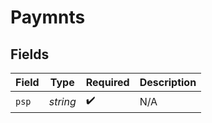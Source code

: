 # Paymnts


## Fields

| Field              | Type               | Required           | Description        |
| ------------------ | ------------------ | ------------------ | ------------------ |
| `psp`              | *string*           | :heavy_check_mark: | N/A                |